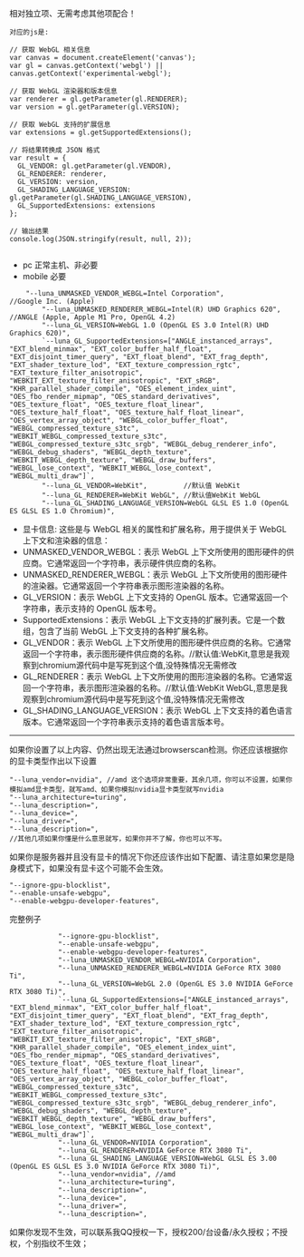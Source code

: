 相对独立项、无需考虑其他项配合！



```
对应的js是:

// 获取 WebGL 相关信息
var canvas = document.createElement('canvas');
var gl = canvas.getContext('webgl') || canvas.getContext('experimental-webgl');

// 获取 WebGL 渲染器和版本信息
var renderer = gl.getParameter(gl.RENDERER);
var version = gl.getParameter(gl.VERSION);

// 获取 WebGL 支持的扩展信息
var extensions = gl.getSupportedExtensions();

// 将结果转换成 JSON 格式
var result = {
  GL_VENDOR: gl.getParameter(gl.VENDOR),
  GL_RENDERER: renderer,
  GL_VERSION: version,
  GL_SHADING_LANGUAGE_VERSION: gl.getParameter(gl.SHADING_LANGUAGE_VERSION),
  GL_SupportedExtensions: extensions
};

// 输出结果
console.log(JSON.stringify(result, null, 2));


```



- pc  正常主机、非必要
- mobile 必要



```
    "--luna_UNMASKED_VENDOR_WEBGL=Intel Corporation",           //Google Inc. (Apple)
		"--luna_UNMASKED_RENDERER_WEBGL=Intel(R) UHD Graphics 620", //ANGLE (Apple, Apple M1 Pro, OpenGL 4.2)
		"--luna_GL_VERSION=WebGL 1.0 (OpenGL ES 3.0 Intel(R) UHD Graphics 620)",
		`--luna_GL_SupportedExtensions=["ANGLE_instanced_arrays", "EXT_blend_minmax", "EXT_color_buffer_half_float", "EXT_disjoint_timer_query", "EXT_float_blend", "EXT_frag_depth", "EXT_shader_texture_lod", "EXT_texture_compression_rgtc", "EXT_texture_filter_anisotropic", "WEBKIT_EXT_texture_filter_anisotropic", "EXT_sRGB", "KHR_parallel_shader_compile", "OES_element_index_uint", "OES_fbo_render_mipmap", "OES_standard_derivatives", "OES_texture_float", "OES_texture_float_linear", "OES_texture_half_float", "OES_texture_half_float_linear", "OES_vertex_array_object", "WEBGL_color_buffer_float", "WEBGL_compressed_texture_s3tc", "WEBKIT_WEBGL_compressed_texture_s3tc", "WEBGL_compressed_texture_s3tc_srgb", "WEBGL_debug_renderer_info", "WEBGL_debug_shaders", "WEBGL_depth_texture", "WEBKIT_WEBGL_depth_texture", "WEBGL_draw_buffers", "WEBGL_lose_context", "WEBKIT_WEBGL_lose_context", "WEBGL_multi_draw"]`,
		"--luna_GL_VENDOR=WebKit",         //默认值 WebKit
		"--luna_GL_RENDERER=WebKit WebGL", //默认值WebKit WebGL
		"--luna_GL_SHADING_LANGUAGE_VERSION=WebGL GLSL ES 1.0 (OpenGL ES GLSL ES 1.0 Chromium)", 
```

- 显卡信息: 这些是与 WebGL 相关的属性和扩展名称，用于提供关于 WebGL 上下文和渲染器的信息：
- UNMASKED_VENDOR_WEBGL：表示 WebGL 上下文所使用的图形硬件的供应商。它通常返回一个字符串，表示硬件供应商的名称。
- UNMASKED_RENDERER_WEBGL：表示 WebGL 上下文所使用的图形硬件的渲染器。它通常返回一个字符串表示图形渲染器的名称。
- GL_VERSION：表示 WebGL 上下文支持的 OpenGL 版本。它通常返回一个字符串，表示支持的 OpenGL 版本号。
- SupportedExtensions：表示 WebGL 上下文支持的扩展列表。它是一个数组，包含了当前 WebGL 上下文支持的各种扩展名称。
- GL_VENDOR：表示 WebGL 上下文所使用的图形硬件供应商的名称。它通常返回一个字符串，表示图形硬件供应商的名称。//默认值:WebKit,意思是我观察到chromium源代码中是写死到这个值,没特殊情况无需修改
- GL_RENDERER：表示 WebGL 上下文所使用的图形渲染器的名称。它通常返回一个字符串，表示图形渲染器的名称。//默认值:WebKit WebGL,意思是我观察到chromium源代码中是写死到这个值,没特殊情况无需修改	
- GL_SHADING_LANGUAGE_VERSION：表示 WebGL 上下文支持的着色语言版本。它通常返回一个字符串表示支持的着色语言版本号。
  	



-------

如果你设置了以上内容、仍然出现无法通过browserscan检测。你还应该根据你的显卡类型作出以下设置

```
"--luna_vendor=nvidia", //amd 这个选项非常重要，其余几项，你可以不设置，如果你模拟amd显卡类型，就写amd、如果你模拟nvidia显卡类型就写nvidia
"--luna_architecture=turing",
"--luna_description=",
"--luna_device=",
"--luna_driver=",
"--luna_description=",
//其他几项如果你懂是什么意思就写，如果你并不了解，你也可以不写。
```

如果你是服务器并且没有显卡的情况下你还应该作出如下配置、请注意如果您是隐身模式下，如果没有显卡这个可能不会生效。

```
"--ignore-gpu-blocklist",
"--enable-unsafe-webgpu",
"--enable-webgpu-developer-features",
```

完整例子

```
            "--ignore-gpu-blocklist",
            "--enable-unsafe-webgpu",
            "--enable-webgpu-developer-features",
            "--luna_UNMASKED_VENDOR_WEBGL=NVIDIA Corporation",
            "--luna_UNMASKED_RENDERER_WEBGL=NVIDIA GeForce RTX 3080 Ti",
            "--luna_GL_VERSION=WebGL 2.0 (OpenGL ES 3.0 NVIDIA GeForce RTX 3080 Ti)",
            `--luna_GL_SupportedExtensions=["ANGLE_instanced_arrays", "EXT_blend_minmax", "EXT_color_buffer_half_float", "EXT_disjoint_timer_query", "EXT_float_blend", "EXT_frag_depth", "EXT_shader_texture_lod", "EXT_texture_compression_rgtc", "EXT_texture_filter_anisotropic", "WEBKIT_EXT_texture_filter_anisotropic", "EXT_sRGB", "KHR_parallel_shader_compile", "OES_element_index_uint", "OES_fbo_render_mipmap", "OES_standard_derivatives", "OES_texture_float", "OES_texture_float_linear", "OES_texture_half_float", "OES_texture_half_float_linear", "OES_vertex_array_object", "WEBGL_color_buffer_float", "WEBGL_compressed_texture_s3tc", "WEBKIT_WEBGL_compressed_texture_s3tc", "WEBGL_compressed_texture_s3tc_srgb", "WEBGL_debug_renderer_info", "WEBGL_debug_shaders", "WEBGL_depth_texture", "WEBKIT_WEBGL_depth_texture", "WEBGL_draw_buffers", "WEBGL_lose_context", "WEBKIT_WEBGL_lose_context", "WEBGL_multi_draw"]`,
            "--luna_GL_VENDOR=NVIDIA Corporation",
            "--luna_GL_RENDERER=NVIDIA GeForce RTX 3080 Ti",
            "--luna_GL_SHADING_LANGUAGE_VERSION=WebGL GLSL ES 3.00 (OpenGL ES GLSL ES 3.0 NVIDIA GeForce RTX 3080 Ti)",
            "--luna_vendor=nvidia", //amd
            "--luna_architecture=turing",
            "--luna_description=",
            "--luna_device=",
            "--luna_driver=",
            "--luna_description=",
```

 如果你发现不生效，可以联系我QQ授权一下，授权200/台设备/永久授权；不授权，个别指纹不生效；
